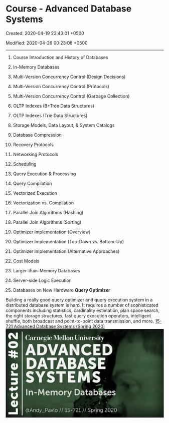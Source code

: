 # Course - Advanced Database Systems

Created: 2020-04-19 23:43:01 +0500

Modified: 2020-04-26 00:23:08 +0500

---

1.  Course Introduction and History of Databases

2.  In-Memory Databases

3.  Multi-Version Concurrency Control (Design Decisions)

4.  Multi-Version Concurrency Control (Protocols)

5.  Multi-Version Concurrency Control (Garbage Collection)

6.  OLTP Indexes (B+Tree Data Structures)

7.  OLTP Indexes (Trie Data Structures)

8.  Storage Models, Data Layout, & System Catalogs

9.  Database Compression

10. Recovery Protocols

11. Networking Protocols

12. Scheduling

13. Query Execution & Processing

14. Query Compilation

15. Vectorized Execution

16. Vectorization vs. Compilation

17. Parallel Join Algorithms (Hashing)

18. Parallel Join Algorithms (Sorting)

19. Optimizer Implementation (Overview)

20. Optimizer Implementation (Top-Down vs. Bottom-Up)

21. Optimizer Implementation (Alternative Approaches)

22. Cost Models

23. Larger-than-Memory Databases

24. Server-side Logic Execution

25. Databases on New Hardware
**Query Optimizer**

Building a really good query optimizer and query execution system in a distributed database system is hard. It requires a number of sophisticated components including statistics, cardinality estimation, plan space search, the right storage structures, fast query execution operators, intelligent shuffle, both broadcast and point-to-point data transmission, and more.
[15-721 Advanced Database Systems (Spring 2020)](https://www.youtube.com/playlist?list=PLSE8ODhjZXjasmrEd2_Yi1deeE360zv5O)
![](media/Course---Advanced-Database-Systems-image1.jpg)

